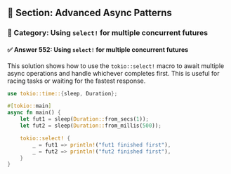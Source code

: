 ## 📘 Section: Advanced Async Patterns  
### 🔹 Category: Using `select!` for multiple concurrent futures  
#### ✅ Answer 552: Using `select!` for multiple concurrent futures

This solution shows how to use the `tokio::select!` macro to await multiple async operations and handle whichever completes first. This is useful for racing tasks or waiting for the fastest response.

```rust
use tokio::time::{sleep, Duration};

#[tokio::main]
async fn main() {
    let fut1 = sleep(Duration::from_secs(1));
    let fut2 = sleep(Duration::from_millis(500));

    tokio::select! {
        _ = fut1 => println!("fut1 finished first"),
        _ = fut2 => println!("fut2 finished first"),
    }
}
```
